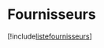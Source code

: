 # Fournisseurs

[!include[listefournisseurs](fournisseurs.listefournisseurs.autogen.md)]





















